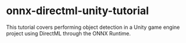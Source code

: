 # onnx-directml-unity-tutorial
 This tutorial covers performing object detection in a Unity game engine project using DirectML through the ONNX Runtime.
